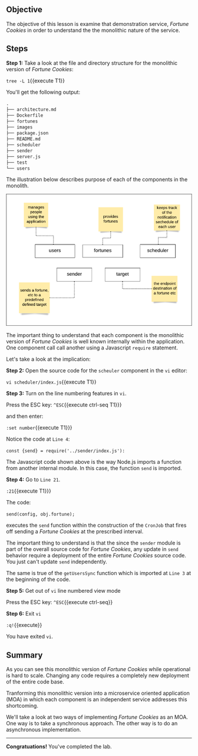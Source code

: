 ## Objective
The objective of this lesson is examine that demonstration service, *Fortune Cookies* in order to understand the the monolithic nature of the service.

## Steps

**Step 1:** Take a look at the file and directory structure for the monolithic version of *Fortune Cookies*:

`tree -L 1`{{execute T1}}

You'll get the following output:

```
.
├── architecture.md
├── Dockerfile
├── fortunes
├── images
├── package.json
├── README.md
├── scheduler
├── sender
├── server.js
├── test
└── users

```

The illustration below describes purpose of each of the components in the monolith.

![logo](mstran-002/assets/basic-architecture-components.png)

The important thing to understand that each component is the monolithic version of *Fortune Cookies* is well known internally within the application. One component call call another using a Javascript `require` statement.

Let's take a look at the implication:

**Step 2:** Open the source code for the `scheuler` component in the `vi` editor:

`vi scheduler/index.js`{{execute T1}}

**Step 3:** Turn on the line numbering features in `vi`.

Press the ESC key: `^ESC`{{execute ctrl-seq T1}}}

and then enter:

`:set number`{{execute T1}}}

Notice the code at `Line 4`:

`const {send} = require('../sender/index.js'):`

The Javascript code shown above is the way Node.js imports a function from another internal module. In this case, the function `send` is imported.

**Step 4:** Go to `Line 21`.

`:21`{{execute T1}}}

The code:

`send(config, obj.fortune);`

executes the `send` function within the construction of the `CronJob` that fires off sending a *Fortune Cookies* at the prescribed interval.

The important thing to understand is that the since the `sender` module is part of the overall source code for *Fortune Cookies*, any update in `send` behavior require a deployment of the entire *Fortune Cookies* source code. You just can't update `send` independently.

The same is true of the `getUsersSync` function which is imported at `Line 3` at the beginning of the code.

**Step 5:** Get out of `vi` line numbered view mode

Press the ESC key: `^ESC`{{execute ctrl-seq}}

**Step 6:** Exit `vi`

`:q!`{{execute}}

You have exited `vi`.

## Summary

As you can see this monolithic version of *Fortune Cookies* while operational is hard to scale. Changing any code requires a completely new deployment of the entire code base.

Tranforming this monolithic version into a microservice oriented application (MOA) in which each component is an independent service addresses this shortcoming.

We'll take a look at two ways of implementing *Fortune Cookies* as an MOA. One way is to take a synchronous approach. The other way is to do an asynchronous implementation.

---

**Congratuations!** You've completed the lab.